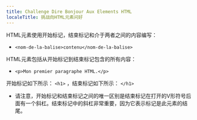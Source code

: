 ```yaml
---
title: Challenge Dire Bonjour Aux Elements HTML
localeTitle: 挑战向HTML元素问好
---
```

HTML元素使用开始标记，结束标记和介于两者之间的内容编写：

*   `<nom-de-la-balise>contenu</nom-de-la-balise>`

HTML元素包括从开始标记到结束标记包含的所有内容：

*   `<p>Mon premier paragraphe HTML.</p>`

开始标记如下所示： `<h1>` ，结束标记如下所示： `</h1>`

*   请注意，开始标记和结束标记之间的唯一区别是结束标记在打开的V形符号后面有一个斜杠。结束标记中的斜杠非常重要，因为它表示标记是此元素的结尾。
